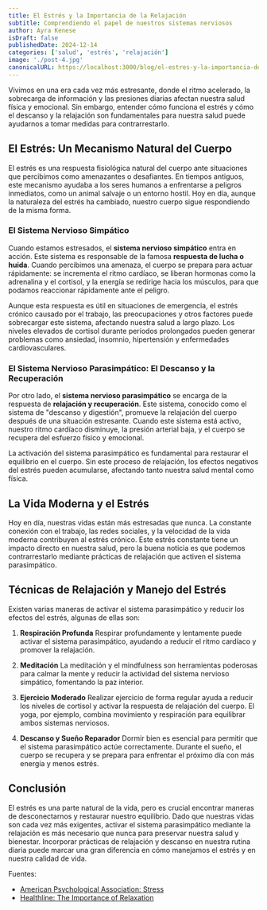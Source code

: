 ```yaml
---
title: El Estrés y la Importancia de la Relajación
subtitle: Comprendiendo el papel de nuestros sistemas nerviosos
author: Ayra Kenese
isDraft: false
publishedDate: 2024-12-14
categories: ['salud', 'estrés', 'relajación']
image: './post-4.jpg'
canonicalURL: https://localhost:3000/blog/el-estres-y-la-importancia-de-la-relajacion
---
```


Vivimos en una era cada vez más estresante, donde el ritmo acelerado, la sobrecarga de información y las presiones diarias afectan nuestra salud física y emocional. Sin embargo, entender cómo funciona el estrés y cómo el descanso y la relajación son fundamentales para nuestra salud puede ayudarnos a tomar medidas para contrarrestarlo.

## El Estrés: Un Mecanismo Natural del Cuerpo

El estrés es una respuesta fisiológica natural del cuerpo ante situaciones que percibimos como amenazantes o desafiantes. En tiempos antiguos, este mecanismo ayudaba a los seres humanos a enfrentarse a peligros inmediatos, como un animal salvaje o un entorno hostil. Hoy en día, aunque la naturaleza del estrés ha cambiado, nuestro cuerpo sigue respondiendo de la misma forma.

### El Sistema Nervioso Simpático

Cuando estamos estresados, el **sistema nervioso simpático** entra en acción. Este sistema es responsable de la famosa **respuesta de lucha o huida**. Cuando percibimos una amenaza, el cuerpo se prepara para actuar rápidamente: se incrementa el ritmo cardíaco, se liberan hormonas como la adrenalina y el cortisol, y la energía se redirige hacia los músculos, para que podamos reaccionar rápidamente ante el peligro.

Aunque esta respuesta es útil en situaciones de emergencia, el estrés crónico causado por el trabajo, las preocupaciones y otros factores puede sobrecargar este sistema, afectando nuestra salud a largo plazo. Los niveles elevados de cortisol durante períodos prolongados pueden generar problemas como ansiedad, insomnio, hipertensión y enfermedades cardiovasculares.

### El Sistema Nervioso Parasimpático: El Descanso y la Recuperación

Por otro lado, el **sistema nervioso parasimpático** se encarga de la respuesta de **relajación y recuperación**. Este sistema, conocido como el sistema de "descanso y digestión", promueve la relajación del cuerpo después de una situación estresante. Cuando este sistema está activo, nuestro ritmo cardíaco disminuye, la presión arterial baja, y el cuerpo se recupera del esfuerzo físico y emocional.

La activación del sistema parasimpático es fundamental para restaurar el equilibrio en el cuerpo. Sin este proceso de relajación, los efectos negativos del estrés pueden acumularse, afectando tanto nuestra salud mental como física.

## La Vida Moderna y el Estrés

Hoy en día, nuestras vidas están más estresadas que nunca. La constante conexión con el trabajo, las redes sociales, y la velocidad de la vida moderna contribuyen al estrés crónico. Este estrés constante tiene un impacto directo en nuestra salud, pero la buena noticia es que podemos contrarrestarlo mediante prácticas de relajación que activen el sistema parasimpático.

## Técnicas de Relajación y Manejo del Estrés

Existen varias maneras de activar el sistema parasimpático y reducir los efectos del estrés, algunas de ellas son:

1. **Respiración Profunda**
   Respirar profundamente y lentamente puede activar el sistema parasimpático, ayudando a reducir el ritmo cardíaco y promover la relajación.

2. **Meditación**
   La meditación y el mindfulness son herramientas poderosas para calmar la mente y reducir la actividad del sistema nervioso simpático, fomentando la paz interior.

3. **Ejercicio Moderado**
   Realizar ejercicio de forma regular ayuda a reducir los niveles de cortisol y activar la respuesta de relajación del cuerpo. El yoga, por ejemplo, combina movimiento y respiración para equilibrar ambos sistemas nerviosos.

4. **Descanso y Sueño Reparador**
   Dormir bien es esencial para permitir que el sistema parasimpático actúe correctamente. Durante el sueño, el cuerpo se recupera y se prepara para enfrentar el próximo día con más energía y menos estrés.

## Conclusión

El estrés es una parte natural de la vida, pero es crucial encontrar maneras de desconectarnos y restaurar nuestro equilibrio. Dado que nuestras vidas son cada vez más exigentes, activar el sistema parasimpático mediante la relajación es más necesario que nunca para preservar nuestra salud y bienestar. Incorporar prácticas de relajación y descanso en nuestra rutina diaria puede marcar una gran diferencia en cómo manejamos el estrés y en nuestra calidad de vida.

Fuentes:

- [American Psychological Association: Stress](https://www.apa.org)
- [Healthline: The Importance of Relaxation](https://www.healthline.com)


